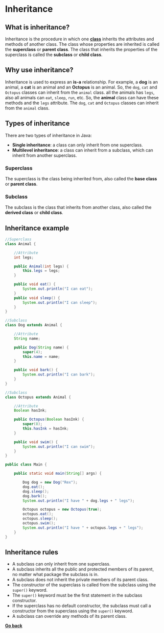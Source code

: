
# Inheritance

## What is inheritance?

Inheritance is the procedure in which one [**class**](Class.md) inherits the attributes and methods of another class. The class whose properties are inherited is called the **superclass** or **parent class**. The class that inherits the properties of the superclass is called the **subclass** or **child class**.

## Why use inheritance?

Inheritance is used to express an **is-a** relationship. For example, a **dog** is an animal, a **cat** is an animal and an **Octopus** is an animal. So, the `dog`, `cat` and `Octopus` classes can inherit from the `animal` class.
all the animals has `legs`, also all animals can `eat`, `sleep`, `run`, etc. So, the **animal** class can have these methods and the `legs` attribute. The `dog`, `cat` and `Octopus` classes can inherit from the `animal` class.

## Types of inheritance

There are two types of inheritance in Java:

* **Single inheritance**: a class can only inherit from one superclass.
* **Multilevel inheritance**: a class can inherit from a subclass, which can inherit from another superclass.

### Superclass

The superclass is the class being inherited from, also called the **base class** or **parent class**.

### Subclass

The subclass is the class that inherits from another class, also called the **derived class** or **child class**.

## Inheritance example

```java
//Superclass
class Animal {

    //Attribute
    int legs;

    public Animal(int legs) {
        this.legs = legs;
    }

    public void eat() {
        System.out.println("I can eat");
    }
    public void sleep() {
        System.out.println("I can sleep");
    }
}

//Subclass
class Dog extends Animal {

    //Attribute
    String name;

    public Dog(String name) {
        super(4);
        this.name = name;
    }

    public void bark() {
        System.out.println("I can bark");
    }
}

//Subclass
class Octopus extends Animal {

    //Attribute
    Boolean hasInk;

    public Octopus(Boolean hasInk) {
        super(8);
        this.hasInk = hasInk;
    }

    public void swim() {
        System.out.println("I can swim");
    }
}

public class Main {

    public static void main(String[] args) {

        Dog dog = new Dog("Rex");
        dog.eat();
        dog.sleep();
        dog.bark();
        System.out.println("I have " + dog.legs + " legs");

        Octopus octopus = new Octopus(true);
        octopus.eat();
        octopus.sleep();
        octopus.swim();
        System.out.println("I have " + octopus.legs + " legs");
    }
}
```

## Inheritance rules

* A subclass can only inherit from one superclass.
* A subclass inherits all the public and protected members of its parent, no matter what package the subclass is in.
* A subclass does not inherit the private members of its parent class.
* The constructor of the superclass is called from the subclass using the `super()` keyword.
* The `super()` keyword must be the first statement in the subclass constructor.
* If the superclass has no default constructor, the subclass must call a constructor from the superclass using the `super()` keyword.
* A subclass can override any methods of its parent class.

[**Go back**](README.md#oop)